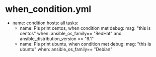 # when_condition.yml
- name: condition
  hosts: all
  tasks:
    - name: Pls print centos, when condition met
      debug:
        msg: "this is centos"
      when: ansible_os_family== "RedHat" and ansible_distribution_version == "6.1"
    - name: Pls print ubuntu, when condition met
      debug:
        msg: "this is ubuntu"
      when: ansible_os_family== "Debian"
